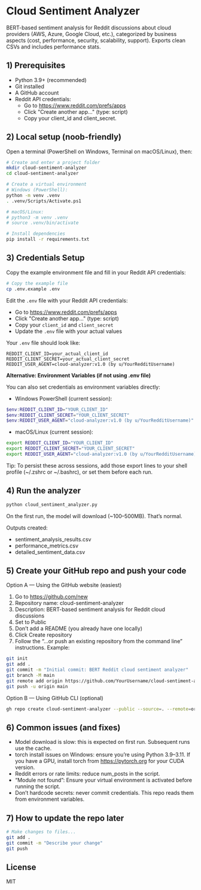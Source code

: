 # Cloud Sentiment Analyzer

BERT-based sentiment analysis for Reddit discussions about cloud providers (AWS, Azure, Google Cloud, etc.), categorized by business aspects (cost, performance, security, scalability, support). Exports clean CSVs and includes performance stats.

## 1) Prerequisites

- Python 3.9+ (recommended)
- Git installed
- A GitHub account
- Reddit API credentials:
  - Go to https://www.reddit.com/prefs/apps
  - Click "Create another app..." (type: script)
  - Copy your client_id and client_secret.

## 2) Local setup (noob-friendly)

Open a terminal (PowerShell on Windows, Terminal on macOS/Linux), then:

```bash
# Create and enter a project folder
mkdir cloud-sentiment-analyzer
cd cloud-sentiment-analyzer

# Create a virtual environment
# Windows (PowerShell):
python -m venv .venv
. .venv/Scripts/Activate.ps1

# macOS/Linux:
# python3 -m venv .venv
# source .venv/bin/activate

# Install dependencies
pip install -r requirements.txt
```

## 3) Credentials Setup

Copy the example environment file and fill in your Reddit API credentials:

```bash
# Copy the example file
cp .env.example .env
```

Edit the `.env` file with your Reddit API credentials:
- Go to https://www.reddit.com/prefs/apps
- Click "Create another app..." (type: script)
- Copy your `client_id` and `client_secret`
- Update the `.env` file with your actual values

Your `.env` file should look like:
```
REDDIT_CLIENT_ID=your_actual_client_id
REDDIT_CLIENT_SECRET=your_actual_client_secret
REDDIT_USER_AGENT=cloud-analyzer:v1.0 (by u/YourRedditUsername)
```

**Alternative: Environment Variables (if not using .env file)**

You can also set credentials as environment variables directly:

- Windows PowerShell (current session):
```powershell
$env:REDDIT_CLIENT_ID="YOUR_CLIENT_ID"
$env:REDDIT_CLIENT_SECRET="YOUR_CLIENT_SECRET"
$env:REDDIT_USER_AGENT="cloud-analyzer:v1.0 (by u/YourRedditUsername)"
```

- macOS/Linux (current session):
```bash
export REDDIT_CLIENT_ID="YOUR_CLIENT_ID"
export REDDIT_CLIENT_SECRET="YOUR_CLIENT_SECRET"
export REDDIT_USER_AGENT="cloud-analyzer:v1.0 (by u/YourRedditUsername)"
```

Tip: To persist these across sessions, add those export lines to your shell profile (~/.zshrc or ~/.bashrc), or set them before each run.

## 4) Run the analyzer

```bash
python cloud_sentiment_analyzer.py
```

On the first run, the model will download (~100–500MB). That’s normal.

Outputs created:
- sentiment_analysis_results.csv
- performance_metrics.csv
- detailed_sentiment_data.csv

## 5) Create your GitHub repo and push your code

Option A — Using the GitHub website (easiest)
1. Go to https://github.com/new
2. Repository name: cloud-sentiment-analyzer
3. Description: BERT-based sentiment analysis for Reddit cloud discussions
4. Set to Public
5. Don’t add a README (you already have one locally)
6. Click Create repository
7. Follow the “...or push an existing repository from the command line” instructions. Example:

```bash
git init
git add .
git commit -m "Initial commit: BERT Reddit cloud sentiment analyzer"
git branch -M main
git remote add origin https://github.com/YourUsername/cloud-sentiment-analyzer.git
git push -u origin main
```

Option B — Using GitHub CLI (optional)
```bash
gh repo create cloud-sentiment-analyzer --public --source=. --remote=origin --push
```

## 6) Common issues (and fixes)

- Model download is slow: this is expected on first run. Subsequent runs use the cache.
- torch install issues on Windows: ensure you’re using Python 3.9–3.11. If you have a GPU, install torch from https://pytorch.org for your CUDA version.
- Reddit errors or rate limits: reduce num_posts in the script.
- “Module not found”: Ensure your virtual environment is activated before running the script.
- Don’t hardcode secrets: never commit credentials. This repo reads them from environment variables.

## 7) How to update the repo later

```bash
# Make changes to files...
git add .
git commit -m "Describe your change"
git push
```

## License
MIT
